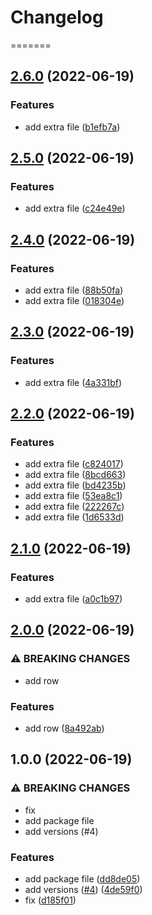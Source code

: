 # Changelog

=======
## [2.6.0](https://github.com/antropovAlexandr/testProject/compare/v2.5.0...v2.6.0) (2022-06-19)


### Features

* add extra file ([b1efb7a](https://github.com/antropovAlexandr/testProject/commit/b1efb7a1384ac4018a0f5190cdf5e0d939d75ed6))


## [2.5.0](https://github.com/antropovAlexandr/testProject/compare/v2.4.0...v2.5.0) (2022-06-19)


### Features

* add extra file ([c24e49e](https://github.com/antropovAlexandr/testProject/commit/c24e49e131f3604c9def39a735049ce7f962207c))

## [2.4.0](https://github.com/antropovAlexandr/testProject/compare/v2.3.0...v2.4.0) (2022-06-19)


### Features

* add extra file ([88b50fa](https://github.com/antropovAlexandr/testProject/commit/88b50fa58ccd61b44421fa791c818f263a867fd4))
* add extra file ([018304e](https://github.com/antropovAlexandr/testProject/commit/018304e308e3b09de7f423e6d82a8cfbde7cddb6))

## [2.3.0](https://github.com/antropovAlexandr/testProject/compare/v2.2.0...v2.3.0) (2022-06-19)


### Features

* add extra file ([4a331bf](https://github.com/antropovAlexandr/testProject/commit/4a331bf9c7040e459b75217e33522ba0ca1f06da))

## [2.2.0](https://github.com/antropovAlexandr/testProject/compare/v2.1.0...v2.2.0) (2022-06-19)


### Features

* add extra file ([c824017](https://github.com/antropovAlexandr/testProject/commit/c824017d762f58b5e896547608d27852b9ead221))
* add extra file ([8bcd663](https://github.com/antropovAlexandr/testProject/commit/8bcd663dabd9ff3ddf7b7165a716c449eeb2b667))
* add extra file ([bd4235b](https://github.com/antropovAlexandr/testProject/commit/bd4235b6699ca265d48a5fda945b2e95e46681d9))
* add extra file ([53ea8c1](https://github.com/antropovAlexandr/testProject/commit/53ea8c1adee65f2d25c1640d743dfcf2f84fe816))
* add extra file ([222267c](https://github.com/antropovAlexandr/testProject/commit/222267c9c72231532f755c611407a51b61f78bc6))
* add extra file ([1d6533d](https://github.com/antropovAlexandr/testProject/commit/1d6533d626d1cba8f43ce04ee05e500def082520))

## [2.1.0](https://github.com/antropovAlexandr/testProject/compare/v2.0.0...v2.1.0) (2022-06-19)


### Features

* add extra file ([a0c1b97](https://github.com/antropovAlexandr/testProject/commit/a0c1b9702eda40535335d70e89c1e6f0046eff77))

## [2.0.0](https://github.com/antropovAlexandr/testProject/compare/v1.0.0...v2.0.0) (2022-06-19)


### ⚠ BREAKING CHANGES

* add row

### Features

* add row ([8a492ab](https://github.com/antropovAlexandr/testProject/commit/8a492ab4eb41dfe4d004a41b81c6536bc498def2))

## 1.0.0 (2022-06-19)


### ⚠ BREAKING CHANGES

* fix
* add package file
* add versions (#4)

### Features

* add package file ([dd8de05](https://github.com/antropovAlexandr/testProject/commit/dd8de050e93de39d360a81da66a6da452bcb5514))
* add versions ([#4](https://github.com/antropovAlexandr/testProject/issues/4)) ([4de59f0](https://github.com/antropovAlexandr/testProject/commit/4de59f0811cc5c7910ee3366a6554317c4cf0d0a))
* fix ([d185f01](https://github.com/antropovAlexandr/testProject/commit/d185f014e34b4708b7588ef419383123fe2df600))
